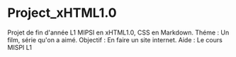 # Project_xHTML1.0
Projet de fin d'année L1 MIPSI en xHTML1.0, CSS en Markdown.
Théme : Un film, série qu'on a aimé.
Objectif : En faire un site internet.
Aide : Le cours MISPI L1
